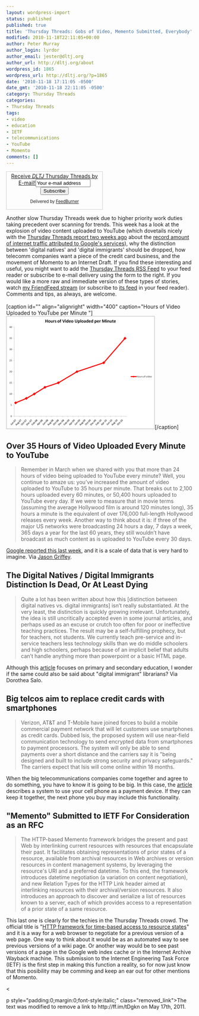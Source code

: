 ```yaml
---
layout: wordpress-import
status: published
published: true
title: 'Thursday Threads: Gobs of Video, Memento Submitted, Everybody''s Digital, and Cell Phone as Credit Card'
modified: 2010-11-18T22:11:05+00:00
author: Peter Murray
author_login: lyrdor
author_email: jester@dltj.org
author_url: http://dltj.org/about
wordpress_id: 1865
wordpress_url: http://dltj.org/?p=1865
date: '2010-11-18 17:11:05 -0500'
date_gmt: '2010-11-18 22:11:05 -0500'
category: Thursday Threads
categories:
- Thursday Threads
tags:
- video
- education
- IETF
- telecommunications
- YouTube
- Momento
comments: []
---
```

<div id="feedburner-thursday-threads-email-w46" class="wp-caption alignright" style="width: 260px;">
<form style="border:1px solid #ccc;padding:3px;text-align:center;" action="http://feedburner.google.com/fb/a/mailverify" method="post" target="popupwindow" onsubmit="window.open('http://feedburner.google.com/fb/a/mailverify?uri=thursday-threads', 'popupwindow', 'scrollbars=yes,width=550,height=520');return true"><a href="http://feedburner.google.com/fb/a/mailverify?uri=thursday-threads&#038;loc=en_US" title="FeedBurner Email Subscription">Receive <i><acronym title="Disruptive Library Technology Jester">DLTJ</acronym></i> Thursday Threads by E-mail!</a><input type="text" style="width:140px" name="email" value="Your e-mail address" onFocus="if (this.defaultValue==this.value) this.value = ''"/><input type="hidden" value="thursday-threads" name="uri"/><input type="hidden" name="loc" value="en_US"/><input type="submit" value="Subscribe" />
<p style="font-size: 80%">Delivered by <a href="http://feedburner.google.com" target="_blank" title="Google Feedburner Service">FeedBurner</a></p>
</form>
</div>
<p>Another slow Thursday Threads week due to higher priority work duties taking precedent over scanning for trends.  This week has a look at the explosion of video content uploaded to YouTube (which dovetails nicely with the <a href="/article/thursday-threads-2010w44/">Thursday Threads report two weeks ago</a> about the <a href="http://asert.arbornetworks.com/2010/10/google-breaks-traffic-record/" title="Google Sets New Internet Traffic Record | Security to the Core | Arbor Networks Security">record amount of internet traffic attributed to Google's services</a>), why the distinction between 'digital natives' and 'digital immigrants' should be dropped, how telecomm companies want a piece of the credit card business, and the movement of Momento to an Internet Draft.  If you find these interesting and useful, you might want to add the <a href="http://feeds.dltj.org/thursday-threads/">Thursday Threads RSS Feed</a> to your feed reader or subscribe to e-mail delivery using the form to the right.  If you would like a more raw and immediate version of these types of stories, watch <a href="http://friendfeed.com/dltj" title="Peter Murray - FriendFeed">my FriendFeed stream</a> (or subscribe to <a href="http://friendfeed.com/dltj?format=atom" title="Atom feed for Peter Murray's FriendFeed account">its feed</a> in your feed reader).  Comments and tips, as always, are welcome.<br />
<!--more--><br />
[caption id="" align="alignright" width="400" caption="Hours of Video Uploaded to YouTube per Minute "]<a href="http://youtube-global.blogspot.com/2010/11/great-scott-over-35-hours-of-video.html" title="YouTube Blog: Great Scott! Over 35 Hours of Video Uploaded Every Minute to YouTube"><img alt="" src="/wp-content/uploads/2010/11/35.png" title="Hours of Video Uploaded to YouTube per Minute " width="400" height="304" /></a>[/caption]</p>
<h2>Over 35 Hours of Video Uploaded Every Minute to YouTube</h2>
<blockquote><p>Remember in March when we shared with you that more than 24 hours of video being uploaded to YouTube every minute? Well, you continue to amaze us: you&rsquo;ve increased the amount of video uploaded to YouTube to 35 hours per minute. That breaks out to 2,100 hours uploaded every 60 minutes, or 50,400 hours uploaded to YouTube every day. If we were to measure that in movie terms (assuming the average Hollywood film is around 120 minutes long), 35 hours a minute is the equivalent of over 176,000 full-length Hollywood releases every week. Another way to think about it is: if three of the major US networks were broadcasting 24 hours a day, 7 days a week, 365 days a year for the last 60 years, they still wouldn&rsquo;t have broadcast as much content as is uploaded to YouTube every 30 days.</p></blockquote>
<p><a href="http://youtube-global.blogspot.com/2010/11/great-scott-over-35-hours-of-video.html" title="YouTube Blog: Great Scott! Over 35 Hours of Video Uploaded Every Minute to YouTube">Google reported this last week</a>, and it is a scale of data that is very hard to imagine.  Via <a href="http://web.archive.org/web/20111121020254/http://americanlibrariesmagazine.org/perpetualbeta/interesting-stats-video-online" title="Interesting stats on video online | American Libraries Magazine">Jason Griffey</a>.</p>
<h2>The Digital Natives / Digital Immigrants Distinction Is Dead, Or At Least Dying</h2>
<blockquote><p>Quite a lot has been written about how this [distinction between digital natives vs. digital immigrants] isn&rsquo;t really substantiated. At the very least, the distinction is quickly growing irrelevant. Unfortunately, the idea is still uncritically accepted even in some journal articles, and perhaps used as an excuse or crutch too often for poor or ineffective teaching practices. The result may be a self-fulfilling prophecy, but for teachers, not students. We currently teach pre-service and in-service teachers less technology skills than we do middle schoolers and high schoolers, perhaps because of an implicit belief that adults can&rsquo;t handle anything more than powerpoint or a basic HTML page.</p></blockquote>
<p>Although this <a href="http://edtechdev.wordpress.com/2010/03/19/the-digital-natives-digital-immigrants-distinction-is-dead-or-at-least-dying/" title="The Digital Natives / Digital Immigrants Distinction Is Dead, Or At Least Dying | EdTechDev">article</a> focuses on primary and secondary education, I wonder if the same could also be said about "digital immigrant" librarians?  Via <span class="removed_link" title="http://ff.im/tDgkn">Dorothea Salo</span>.</p>
<h2>Big telcos aim to replace credit cards with smartphones</h2>
<blockquote><p>Verizon, AT&T and T-Mobile have joined forces to build a mobile commercial payment network that will let customers use smartphones as credit cards.  Dubbed Isis, the proposed system will use near-field communication technology to send encrypted data from smartphones to payment processors.  The system will only be able to send payments over a short distance and the carriers say it is "being designed and built to include strong security and privacy safeguards."  The carriers expect that Isis will come online within 18 months. </p></blockquote>
<p>When the big telecommunications companies come together and agree to do something, you have to know it is going to be big.  In this case, the <a href="http://www.networkworld.com/news/2010/111610-isis-smartphones-credit-cards.html" title="Big telcos aim to replace credit cards with smartphones | Network World">article</a> describes a system to use your cell phone as a payment device.  If they can keep it together, the next phone you buy may include this functionality.</p>
<h2>"Memento" Submitted to IETF For Consideration as an RFC</h2>
<blockquote><p>The HTTP-based Memento framework bridges the present and past Web by interlinking current resources with resources that encapsulate their past. It facilitates obtaining representations of prior states of a resource, available from archival resources in Web archives or version resources in content management systems, by leveraging the resource's URI and a preferred datetime. To this end, the framework introduces datetime negotiation (a variation on content negotiation), and new Relation Types for the HTTP Link header aimed at interlinking resources with their archival/version resources. It also introduces an approach to discover and serialize a list of resources known to a server, each of which provides access to a representation of a prior state of a same resource.</p></blockquote>
<p>This last one is clearly for the techies in the Thursday Threads crowd.  The official title is "<a href="http://mementoweb.org/guide/rfc/ID/" title="Internet Draft: HTTP framework for time-based access to resource states">HTTP framework for time-based access to resource states</a>" and it is a way for a web browser to negotiate for a previous version of a web page.  One way to think about it would be as an automated way to see previous versions of a wiki page.  Or another way would be to see past versions of a page in the Google web index cache or in the Internet Archive Wayback machine.  This submission to the Internet Engineering Task Force (IETF) is the first step in making this function a reality, so for now just know that this posibility may be comming and keep an ear out for other mentions of Momento.</p>
<p><</p>
<p>p style="padding:0;margin:0;font-style:italic;" class="removed_link">The text was modified to remove a link to http://ff.im/tDgkn on May 17th, 2011.</p>
